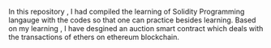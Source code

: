 In this repository , I had compiled the learning of Solidity Programming langauge with the codes so that one can practice besides learning. Based on my learning , I have desgined an auction smart contract which deals with the transactions of ethers on ethereum blockchain.
